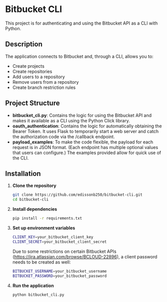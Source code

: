 # Bitbucket CLI
This project is for authenticating and using the Bitbucket API as a CLI with Python.

## Description
The application connects to Bitbucket and, through a CLI, allows you to:

- Create projects
- Create repositories
- Add users to a repository
- Remove users from a repository
- Create branch restriction rules

## Project Structure

- **bitbucket_cli.py**: Contains the logic for using the Bitbucket API and makes it available as a CLI using the Python Click library.
- **oauth_authentication**: Contains the logic for automatically obtaining the Bearer Token. It uses Flask to temporarily start a web server and catch the authorization code via the /callback endpoint.
- **payload_examples**: To make the code flexible, the payload for each request is in JSON format. (Each endpoint has multiple optional values that users can configure.) The examples provided allow for quick use of the CLI.

## Installation

1. **Clone the repository**

    ```bash
    git clone https://github.com/edissonb250/bitbucket-cli.git
    cd bitbucket-cli
    ```
2. **Install dependencies**

    ```bash
    pip install -r requirements.txt
    ```

3. **Set up environment variables**

    ```bash
    CLIENT_KEY=your_bitbucket_client_key
    CLIENT_SECRET=your_bitbucket_client_secret
    ```

    Due to some restrictions on certain Bitbucket APIs (https://jira.atlassian.com/browse/BCLOUD-22896), a client password needs to be created as well:

    ```bash
    BITBUCKET_USERNAME=your_bitbucket_username
    BITBUCKET_PASSWORD=your_bitbucket_password
    ```

4. **Run the application**

   ```bash
   python bitbucket_cli.py
